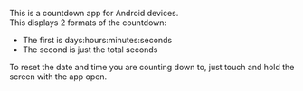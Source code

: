 This is a countdown app for Android devices.<br>This displays 2 formats of the countdown: 
* The first is days:hours:minutes:seconds
* The second is just the total seconds

To reset the date and time you are counting down to, just touch and hold the screen with the app open.
